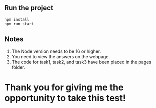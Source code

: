 
## Run the project

```
npm install
npm run start
```

## Notes

1. The Node version needs to be 16 or higher.
2. You need to view the answers on the webpage.
3. The code for task1, task2, and task3 have been placed in the pages folder.


# Thank you for giving me the opportunity to take this test!